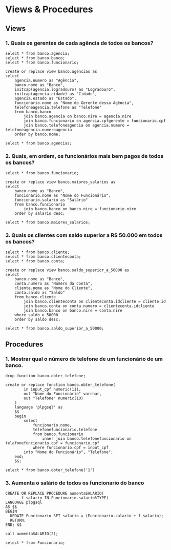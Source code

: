# Views & Procedures

## Views

### 1. Quais os gerentes de cada agência de todos os bancos?

```
select * from banco.agencia;
select * from banco.banco;
select * from banco.funcionario;

create or replace view banco.agencias as
select 
	agencia.numero as "Agência",
	banco.nome as "Banco", 
	initcap(agencia.logradouro) as "Logradouro", 
	initcap(agencia.cidade) as "Cidade",
	agencia.estado as "Estado",
	funcionario.nome as "Nome do Gerente dessa Agência",
	telefoneagencia.telefone as "Telefone"
	from banco.banco
		join banco.agencia on banco.nire = agencia.nire
		join banco.funcionario on agencia.cpfgerente = funcionario.cpf
		join banco.telefoneagencia on agencia.numero = telefoneagencia.numeroagencia
	order by banco.nome;
	
select * from banco.agencias;
```

### 2. Quais, em ordem, os funcionários mais bem pagos de todos os bancos?

```
select * from banco.funcionario;

create or replace view banco.maiores_salarios as
select 
	banco.nome as "Banco",
	funcionario.nome as "Nome do Funcionário",
	funcionario.salario as "Salário"
	from banco.funcionario
		join banco.banco on banco.nire = funcionario.nire
	order by salario desc;
	
select * from banco.maiores_salarios;
```

### 3. Quais os clientes com saldo superior a R$ 50.000 em todos os bancos?

```
select * from banco.cliente;
select * from banco.clienteconta;
select * from banco.conta;

create or replace view banco.saldo_superior_a_50000 as
select
	banco.nome as "Banco",
	conta.numero as "Número da Conta",
	cliente.nome as "Nome do Cliente",
	conta.saldo as "Saldo"
	from banco.cliente
		join banco.clienteconta on clienteconta.idcliente = cliente.id
		join banco.conta on conta.numero = clienteconta.idcliente
		join banco.banco on banco.nire = conta.nire
	where saldo > 50000
	order by saldo desc;
	
select * from banco.saldo_superior_a_50000;
```

## Procedures

### 1. Mostrar qual o número de telefone de um funcionário de um banco. 

```
drop function banco.obter_telefone;

create or replace function banco.obter_telefone(
		in input_cpf numeric(11),
		out "Nome do Funcionário" varchar,
		out "Telefone" numeric(10)
	)
	language 'plpgsql' as 
	$$
	begin
		select 
			funcionario.nome,
			telefonefuncionario.telefone
			from banco.funcionario
				inner join banco.telefonefuncionario on telefonefuncionario.cpf = funcionario.cpf
			where funcionario.cpf = input_cpf
		into "Nome do Funcionário", "Telefone";
	end;
	$$;
	
select * from banco.obter_telefone('1')
```
### 3. Aumenta o salário de todos os funcionario do banco

```
CREATE OR REPLACE PROCEDURE aumentaSALARIO(
	   f_salario IN Funcionario.salario%TYPE)
LANGUAGE plpgsql
AS $$
BEGIN
  UPDATE Funcionario SET salario = (Funcionario.salario + f_salario);
  RETURN;
END; $$

call aumentaSALARIO(2);

select * from Funcionario;
```
